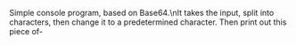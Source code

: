 Simple console program, based on Base64.\nIt takes the input, split into characters, then change it to a predetermined character. Then print out this piece of-
